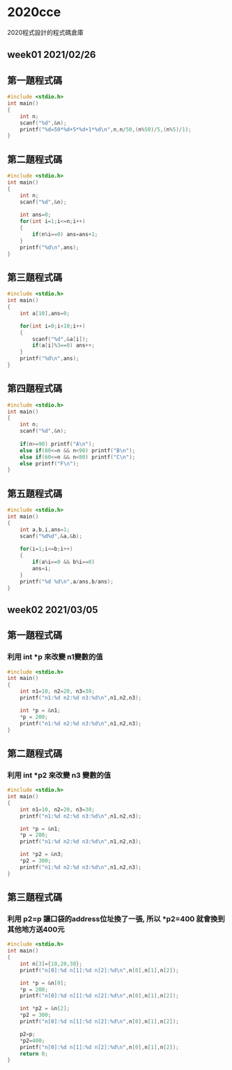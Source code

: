 # 2020cce
2020程式設計的程式碼倉庫

## week01 2021/02/26
## 第一題程式碼
```C
#include <stdio.h>
int main()
{
	int n;
	scanf("%d",&n);
	printf("%d=50*%d+5*%d+1*%d\n",n,n/50,(n%50)/5,(n%5)/1);
}
```
## 第二題程式碼
```C
#include <stdio.h>
int main()
{
	int n;
	scanf("%d",&n);
	
	int ans=0;
	for(int i=1;i<=n;i++)
	{
		if(n%i==0) ans=ans+1;		
	}
	printf("%d\n",ans);
}
```
## 第三題程式碼
```C
#include <stdio.h>
int main()
{
	int a[10],ans=0;

	for(int i=0;i<10;i++)
	{
		scanf("%d",&a[i]);
		if(a[i]%3==0) ans++;
	}
	printf("%d\n",ans);
}
```
## 第四題程式碼
```C
#include <stdio.h>
int main()
{
	int n;
	scanf("%d",&n);
	
	if(n>=90) printf("A\n");
	else if(80<=n && n<90) printf("B\n");
	else if(60<=n && n<80) printf("C\n");
	else printf("F\n");
}
```
## 第五題程式碼
```C
#include <stdio.h>
int main()
{
	int a,b,i,ans=1;
	scanf("%d%d",&a,&b);
	
	for(i=1;i<=b;i++)
	{
		if(a%i==0 && b%i==0)
		ans=i;
	}
	printf("%d %d\n",a/ans,b/ans);
}
```
## week02 2021/03/05
## 第一題程式碼
### 利用 int *p 來改變 n1變數的值
```C
#include <stdio.h>
int main()
{
    int n1=10, n2=20, n3=30;
    printf("n1:%d n2:%d n3:%d\n",n1,n2,n3);

    int *p = &n1;
    *p = 200;
    printf("n1:%d n2:%d n3:%d\n",n1,n2,n3);
}
```
## 第二題程式碼
### 利用 int *p2 來改變 n3 變數的值
```C
#include <stdio.h>
int main()
{
    int n1=10, n2=20, n3=30;
    printf("n1:%d n2:%d n3:%d\n",n1,n2,n3);

    int *p = &n1;
    *p = 200;
    printf("n1:%d n2:%d n3:%d\n",n1,n2,n3);

    int *p2 = &n3;
    *p2 = 300;
    printf("n1:%d n2:%d n3:%d\n",n1,n2,n3);
}
```
## 第三題程式碼
### 利用 p2=p 讓口袋的address位址換了一張, 所以 *p2=400 就會換到其他地方送400元
```C
#include <stdio.h>
int main()
{
    int n[3]={10,20,30};
    printf("n[0]:%d n[1]:%d n[2]:%d\n",n[0],n[1],n[2]);

    int *p = &n[0];
    *p = 200;
    printf("n[0]:%d n[1]:%d n[2]:%d\n",n[0],n[1],n[2]);

    int *p2 = &n[2];
    *p2 = 300;
    printf("n[0]:%d n[1]:%d n[2]:%d\n",n[0],n[1],n[2]);

    p2=p;
    *p2=400;
    printf("n[0]:%d n[1]:%d n[2]:%d\n",n[0],n[1],n[2]);
    return 0;
}
```


